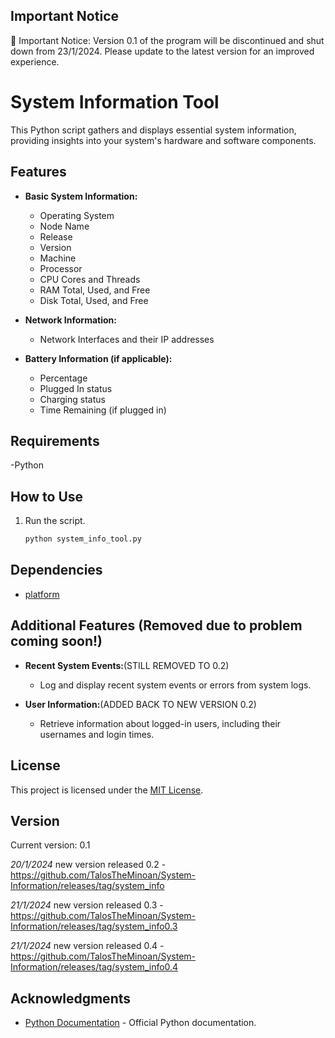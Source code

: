 

## Important Notice

🚨 Important Notice: Version 0.1 of the program will be discontinued and shut down from 23/1/2024. Please update to the latest version for an improved experience.


# System Information Tool

This Python script gathers and displays essential system information, providing insights into your system's hardware and software components.

## Features

- **Basic System Information:**
  - Operating System
  - Node Name
  - Release
  - Version
  - Machine
  - Processor
  - CPU Cores and Threads
  - RAM Total, Used, and Free
  - Disk Total, Used, and Free

- **Network Information:**
  - Network Interfaces and their IP addresses

- **Battery Information (if applicable):**
  - Percentage
  - Plugged In status
  - Charging status
  - Time Remaining (if plugged in)


## Requirements

-Python


## How to Use


1. Run the script.

    ```bash
    python system_info_tool.py
    ```

## Dependencies

- [platform](https://docs.python.org/3/library/platform.html)

## Additional Features (Removed due to problem coming soon!)

- **Recent System Events:**(STILL REMOVED TO 0.2)
  - Log and display recent system events or errors from system logs.

- **User Information:**(ADDED BACK TO NEW VERSION 0.2)
  - Retrieve information about logged-in users, including their usernames and login times.

## License

This project is licensed under the [MIT License](https://github.com/TalosTheMinoan/System-Information/blob/main/licence.txt).

## Version


Current version: 0.1

*20/1/2024*
new version released 0.2 
-https://github.com/TalosTheMinoan/System-Information/releases/tag/system_info

*21/1/2024*
new version released 0.3
-https://github.com/TalosTheMinoan/System-Information/releases/tag/system_info0.3

*21/1/2024*
new version released 0.4
-https://github.com/TalosTheMinoan/System-Information/releases/tag/system_info0.4



## Acknowledgments

- [Python Documentation](https://docs.python.org/3/) - Official Python documentation.
